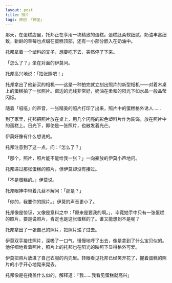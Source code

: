 ```yaml
---
layout: post
title: 照片
tags: 原创 「神圣」
---
```


那天，在蛋糕店里，托邦正在享用一块精致的蛋糕。蛋糕胚柔软细腻，奶油丰富细致，新鲜的草莓也点缀在蛋糕顶部，还有一小部分嵌入在奶油中。

托邦拿着一个塑料的叉子，想要吃下去，突然停了下来。

「怎么了？」坐在对面的伊莫问。

托邦高兴地说：「拍张照吧！」

托邦拿出了他新买的相机——这是一种拍完就立刻出照片的新型相机——对着木桌上的蛋糕拍了一张照片。窗边的光线非常好，奶油在柔和的阳光下如水晶一般晶莹闪烁。

随着「嗞嗞」的声音，一张精美的照片打印了出来，照片中的蛋糕格外诱人……

到了家里，托邦把照片放在桌上，用几个闪亮的彩色塑料片作为装饰，放在照片中的蛋糕上。日光下，即使是一张照片，也散发着光芒。

伊莫好像有什么想说的。

托邦注意到了这一点，问：「怎么了？」

「那个，照片，照片能不能给我一张？」一向豪放的伊莫小声地问。

托邦递过那张蛋糕的照片，但伊莫却没有接过。

「不是蛋糕的。」伊莫说。

托邦眼神中带着几丝不解问：「那是？」

「你的，我要你的照片。」伊莫的声音更小了。

托邦像是惊讶，又像是意料之中：「原来是要我的啊。」，毕竟她手中只有一张蛋糕的照片，要是说照片，肯定也是这张蛋糕的了。谁又能想到不是呢？

托邦拿出了一张自己的照片，把照片递了过去。

伊莫双手接住照片，深吸了一口气，慢慢地呼了出去，像是拿到了什么宝贝似的。他仔细地看着照片，照片上的托邦也在阳光的映照下显得格外可爱。

伊莫把照片放进了自己衣服的内兜里。转眼看见托邦已经笑开花了，握着蛋糕的照片的小手开心地晃来晃去。

托邦像是在掩盖什么似的，解释道：「我……我看见蛋糕就高兴」
